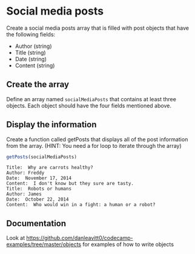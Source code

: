 # Social media posts

Create a social media posts array that is filled with post objects that have the following fields:

  - Author (string)
  - Title (string)
  - Date (string)
  - Content (string)


## Create the array

Define an array named `socialMediaPosts` that contains at least three objects. Each object should have the four fields mentioned above.

## Display the information

Create a function called getPosts that displays all of the post information from the array.
(HINT: You need a for loop to iterate through the array)

```js
getPosts(socialMediaPosts)
```

```
Title:  Why are carrots healthy?
Author: Freddy
Date:  November 17, 2014
Content:  I don't know but they sure are tasty.
Title:  Robots or humans
Author: James
Date:  October 22, 2014
Content:  Who would win in a fight: a human or a robot?
```

## Documentation
Look at https://github.com/danleavitt0/codecamp-examples/tree/master/objects for examples of how to write objects
